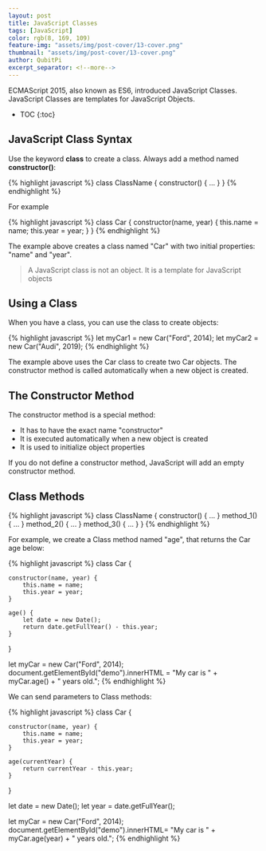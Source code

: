 ```yaml
---
layout: post
title: JavaScript Classes
tags: [JavaScript]
color: rgb(8, 169, 109)
feature-img: "assets/img/post-cover/13-cover.png"
thumbnail: "assets/img/post-cover/13-cover.png"
author: QubitPi
excerpt_separator: <!--more-->
---
```


ECMAScript 2015, also known as ES6, introduced JavaScript Classes. JavaScript Classes are templates for JavaScript
Objects.

<!--more-->

* TOC
{:toc}


JavaScript Class Syntax
-----------------------

Use the keyword **class** to create a class. Always add a method named **constructor()**:

{% highlight javascript %}
class ClassName {
    constructor() { ... }
}
{% endhighlight %}

For example

{% highlight javascript %}
class Car {
    constructor(name, year) {
        this.name = name;
        this.year = year;
    }
}
{% endhighlight %}

The example above creates a class named "Car" with two initial properties: "name" and "year".


> A JavaScript class is not an object. It is a template for JavaScript objects


Using a Class
-------------

When you have a class, you can use the class to create objects:

{% highlight javascript %}
let myCar1 = new Car("Ford", 2014);
let myCar2 = new Car("Audi", 2019);
{% endhighlight %}

The example above uses the Car class to create two Car objects. The constructor method is called automatically when a
new object is created.


The Constructor Method
----------------------

The constructor method is a special method:

* It has to have the exact name "constructor"
* It is executed automatically when a new object is created
* It is used to initialize object properties

If you do not define a constructor method, JavaScript will add an empty constructor method.


Class Methods
-------------

{% highlight javascript %}
class ClassName {
    constructor() { ... }
    method_1() { ... }
    method_2() { ... }
    method_3() { ... }
}
{% endhighlight %}

For example, we create a Class method named "age", that returns the Car age below: 

{% highlight javascript %}
class Car {

    constructor(name, year) {
        this.name = name;
        this.year = year;
    }

    age() {
        let date = new Date();
        return date.getFullYear() - this.year;
    }
}

let myCar = new Car("Ford", 2014);
document.getElementById("demo").innerHTML =
"My car is " + myCar.age() + " years old.";
{% endhighlight %}

We can send parameters to Class methods:

{% highlight javascript %}
class Car {

    constructor(name, year) {
        this.name = name;
        this.year = year;
    }

    age(currentYear) {
        return currentYear - this.year;
    }
}

let date = new Date();
let year = date.getFullYear();

let myCar = new Car("Ford", 2014);
document.getElementById("demo").innerHTML=
"My car is " + myCar.age(year) + " years old.";
{% endhighlight %}

